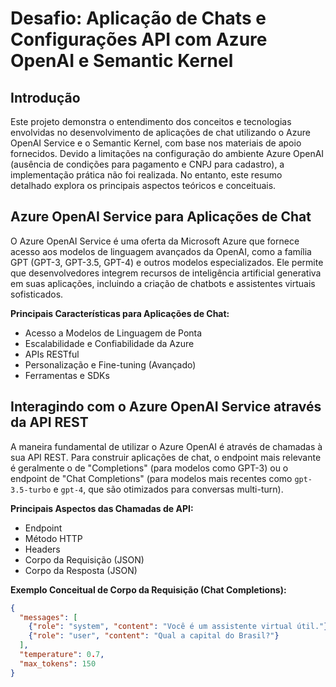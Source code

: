 # Desafio: Aplicação de Chats e Configurações API com Azure OpenAI e Semantic Kernel

## Introdução

Este projeto demonstra o entendimento dos conceitos e tecnologias envolvidas no desenvolvimento de aplicações de chat utilizando o Azure OpenAI Service e o Semantic Kernel, com base nos materiais de apoio fornecidos. Devido a limitações na configuração do ambiente Azure OpenAI (ausência de condições para pagamento e CNPJ para cadastro), a implementação prática não foi realizada. No entanto, este resumo detalhado explora os principais aspectos teóricos e conceituais.

## Azure OpenAI Service para Aplicações de Chat

O Azure OpenAI Service é uma oferta da Microsoft Azure que fornece acesso aos modelos de linguagem avançados da OpenAI, como a família GPT (GPT-3, GPT-3.5, GPT-4) e outros modelos especializados. Ele permite que desenvolvedores integrem recursos de inteligência artificial generativa em suas aplicações, incluindo a criação de chatbots e assistentes virtuais sofisticados.

**Principais Características para Aplicações de Chat:**

* Acesso a Modelos de Linguagem de Ponta
* Escalabilidade e Confiabilidade da Azure
* APIs RESTful
* Personalização e Fine-tuning (Avançado)
* Ferramentas e SDKs

## Interagindo com o Azure OpenAI Service através da API REST

A maneira fundamental de utilizar o Azure OpenAI é através de chamadas à sua API REST. Para construir aplicações de chat, o endpoint mais relevante é geralmente o de "Completions" (para modelos como GPT-3) ou o endpoint de "Chat Completions" (para modelos mais recentes como `gpt-3.5-turbo` e `gpt-4`, que são otimizados para conversas multi-turn).

**Principais Aspectos das Chamadas de API:**

* Endpoint
* Método HTTP
* Headers
* Corpo da Requisição (JSON)
* Corpo da Resposta (JSON)

**Exemplo Conceitual de Corpo da Requisição (Chat Completions):**

```json
{
  "messages": [
    {"role": "system", "content": "Você é um assistente virtual útil."},
    {"role": "user", "content": "Qual a capital do Brasil?"}
  ],
  "temperature": 0.7,
  "max_tokens": 150
}
